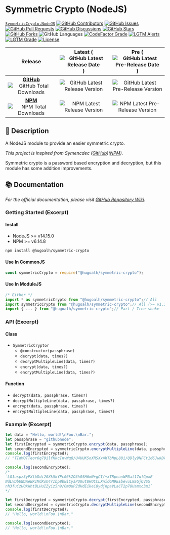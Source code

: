 # Symmetric Crypto (NodeJS)

[`SymmetricCrypto.NodeJS`](https://github.com/hugoalh-studio/symmetric-crypto-nodejs)
[![GitHub Contributors](https://img.shields.io/github/contributors/hugoalh-studio/symmetric-crypto-nodejs?label=Contributors&logo=github&logoColor=ffffff&style=flat-square)](https://github.com/hugoalh-studio/symmetric-crypto-nodejs/graphs/contributors)
[![GitHub Issues](https://img.shields.io/github/issues-raw/hugoalh-studio/symmetric-crypto-nodejs?label=Issues&logo=github&logoColor=ffffff&style=flat-square)](https://github.com/hugoalh-studio/symmetric-crypto-nodejs/issues)
[![GitHub Pull Requests](https://img.shields.io/github/issues-pr-raw/hugoalh-studio/symmetric-crypto-nodejs?label=Pull%20Requests&logo=github&logoColor=ffffff&style=flat-square)](https://github.com/hugoalh-studio/symmetric-crypto-nodejs/pulls)
[![GitHub Discussions](https://img.shields.io/github/discussions/hugoalh-studio/symmetric-crypto-nodejs?label=Discussions&logo=github&logoColor=ffffff&style=flat-square)](https://github.com/hugoalh-studio/symmetric-crypto-nodejs/discussions)
[![GitHub Stars](https://img.shields.io/github/stars/hugoalh-studio/symmetric-crypto-nodejs?label=Stars&logo=github&logoColor=ffffff&style=flat-square)](https://github.com/hugoalh-studio/symmetric-crypto-nodejs/stargazers)
[![GitHub Forks](https://img.shields.io/github/forks/hugoalh-studio/symmetric-crypto-nodejs?label=Forks&logo=github&logoColor=ffffff&style=flat-square)](https://github.com/hugoalh-studio/symmetric-crypto-nodejs/network/members)
![GitHub Languages](https://img.shields.io/github/languages/count/hugoalh-studio/symmetric-crypto-nodejs?label=Languages&logo=github&logoColor=ffffff&style=flat-square)
[![CodeFactor Grade](https://img.shields.io/codefactor/grade/github/hugoalh-studio/symmetric-crypto-nodejs?label=Grade&logo=codefactor&logoColor=ffffff&style=flat-square)](https://www.codefactor.io/repository/github/hugoalh-studio/symmetric-crypto-nodejs)
[![LGTM Alerts](https://img.shields.io/lgtm/alerts/g/hugoalh-studio/symmetric-crypto-nodejs?label=Alerts&logo=lgtm&logoColor=ffffff&style=flat-square)
![LGTM Grade](https://img.shields.io/lgtm/grade/javascript/g/hugoalh-studio/symmetric-crypto-nodejs?label=Grade&logo=lgtm&logoColor=ffffff&style=flat-square)](https://lgtm.com/projects/g/hugoalh-studio/symmetric-crypto-nodejs)
[![License](https://img.shields.io/static/v1?label=License&message=MIT&color=brightgreen&style=flat-square)](./LICENSE.md)

| **Release** | **Latest** (![GitHub Latest Release Date](https://img.shields.io/github/release-date/hugoalh-studio/symmetric-crypto-nodejs?label=%20&style=flat-square)) | **Pre** (![GitHub Latest Pre-Release Date](https://img.shields.io/github/release-date-pre/hugoalh-studio/symmetric-crypto-nodejs?label=%20&style=flat-square)) |
|:-:|:-:|:-:|
| [**GitHub**](https://github.com/hugoalh-studio/symmetric-crypto-nodejs/releases) ![GitHub Total Downloads](https://img.shields.io/github/downloads/hugoalh-studio/symmetric-crypto-nodejs/total?label=%20&style=flat-square) | ![GitHub Latest Release Version](https://img.shields.io/github/release/hugoalh-studio/symmetric-crypto-nodejs?sort=semver&label=%20&style=flat-square) | ![GitHub Latest Pre-Release Version](https://img.shields.io/github/release/hugoalh-studio/symmetric-crypto-nodejs?include_prereleases&sort=semver&label=%20&style=flat-square) |
| [**NPM**](https://www.npmjs.com/package/@hugoalh/symmetric-crypto) ![NPM Total Downloads](https://img.shields.io/npm/dt/@hugoalh/symmetric-crypto?label=%20&style=flat-square) | ![NPM Latest Release Version](https://img.shields.io/npm/v/@hugoalh/symmetric-crypto/latest?label=%20&style=flat-square) | ![NPM Latest Pre-Release Version](https://img.shields.io/npm/v/@hugoalh/symmetric-crypto/pre?label=%20&style=flat-square) |

## 📝 Description

A NodeJS module to provide an easier symmetric crypto.

*This project is inspired from Symencdec ([GitHub](https://github.com/nire0510/symencdec))([NPM](https://www.npmjs.com/package/symencdec)).*

Symmetric crypto is a password based encryption and decryption, but this module has some addition improvements.

## 📚 Documentation

*For the official documentation, please visit [GitHub Repository Wiki](https://github.com/hugoalh-studio/symmetric-crypto-nodejs/wiki).*

### Getting Started (Excerpt)

#### Install

- NodeJS >= v14.15.0
- NPM >= v6.14.8

```sh
npm install @hugoalh/symmetric-crypto
```

#### Use In CommonJS

```js
const symmetricCrypto = require("@hugoalh/symmetric-crypto");
```

#### Use In ModuleJS

```js
/* Either */
import * as symmetricCrypto from "@hugoalh/symmetric-crypto";// All
import symmetricCrypto from "@hugoalh/symmetric-crypto";// All (>= v1.3.1)
import { ... } from "@hugoalh/symmetric-crypto";// Part / Tree-shake
```

### API (Excerpt)

#### Class

- `SymmetricCryptor`
  - `@constructor(passphrase)`
  - `decrypt(data, times?)`
  - `decryptMultipleLine(data, times?)`
  - `encrypt(data, times?)`
  - `encryptMultipleLine(data, times?)`

#### Function

- `decrypt(data, passphrase, times?)`
- `decryptMultipleLine(data, passphrase, times?)`
- `encrypt(data, passphrase, times?)`
- `encryptMultipleLine(data, passphrase, times?)`

### Example (Excerpt)

```js
let data = "Hello, world!\nFoo.\nBar.";
let passphrase = "githubnode";
let firstEncrypted = symmetricCrypto.encrypt(data, passphrase);
let secondEncrypted = symmetricCrypto.encryptMultipleLine(data, passphrase);
console.log(firstEncrypted);
// "TIdMOTTeor6q79ilfKkcInvWqQ/U4UUK5oXRSXxWhTbNpL88i/QDly9NFCt1d6JwkDWJ0nkLGKwsWbcA6tM2yg=="

console.log(secondEncrypted);
/*
`LO1uspz3yPXlbDdi20Xk5kYPc06kZO3h0SH6mN+gCI/+xTRpeanWPNat17ufGpxE
NdLVDbUWDAeBK1MdXoO4rIbpBbwiCyaPU0ut8HOCCLXnidGM9EEbevuL8EGjQVSS
nh3fuCzHOXWhtBLHuIZyiz5n9/Om0uPZdHdEikei8ydjnpaVLaCT2p78Uamxc3m1`
*/

let firstDecrypted = symmetricCrypto.decrypt(firstEncrypted, passphrase);
let secondDecrypted = symmetricCrypto.decryptMultipleLine(secondEncrypted, passphrase);
console.log(firstDecrypted);
// "Hello, world!\nFoo.\nBar."

console.log(secondDecrypted);
// "Hello, world!\nFoo.\nBar."
```
